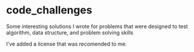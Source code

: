# code_challenges

Some interesting solutions I wrote for problems that were designed to test algorithm, data structure, and problem solving skills

I've added a license that was recomended to me.

